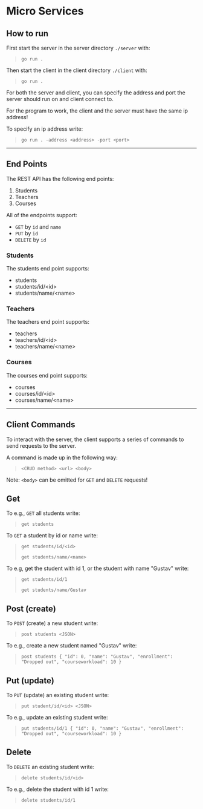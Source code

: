 # Micro Services

## How to run

First start the server in the server directory ``./server`` with:

> ``go run .``

Then start the client in the client directory ``./client`` with:

> ``go run .``

For both the server and client, you can specify the address and port the server should run on and client connect to.

For the program to work, the client and the server must have the same ip address!

To specify an ip address write:

> ``go run . -address <address> -port <port>``

---

## End Points

The REST API has the following end points:

1. Students
2. Teachers
3. Courses

All of the endpoints support:

* ``GET`` by ``id`` and ``name``
* ``PUT`` by ``id``
* ``DELETE`` by ``id``

### Students

The students end point supports:

* students
* students/id/\<id\>
* students/name/\<name\>

### Teachers

The teachers end point supports:

* teachers
* teachers/id/\<id\>
* teachers/name/\<name\>

### Courses

The courses end point supports:

* courses
* courses/id/\<id\>
* courses/name/\<name\>

---

## Client Commands

To interact with the server, the client supports a series of commands to send requests to the server.

A command is made up in the following way:

> ``<CRUD method> <url> <body>``

Note: ``<body>`` can be omitted for ``GET`` and ``DELETE`` requests!

## Get

To e.g., ``GET`` all students write:

> ``get students``

To ``GET`` a student by id or name write:

> ``get students/id/<id>``
>
> ``get students/name/<name>``

To e.g, get the student with id 1, or the student with name "Gustav" write:

> ``get students/id/1``
>
> ``get students/name/Gustav``

## Post (create)

To ``POST`` (create) a new student write:

> ``post students <JSON>``

To e.g., create a new student named "Gustav" write:

> ``post students { "id": 0, "name": "Gustav", "enrollment": "Dropped out", "courseworkload": 10 }``

## Put (update)

To ``PUT`` (update) an existing student write:

> ``put student/id/<id> <JSON>``

To e.g., update an existing student write:

> ``put students/id/1 { "id": 0, "name": "Gustav", "enrollment": "Dropped out", "courseworkload": 10 }``

## Delete

To ``DELETE`` an existing student write:

> ``delete students/id/<id>``

To e.g., delete the student with id 1 write:

> ``delete students/id/1``
